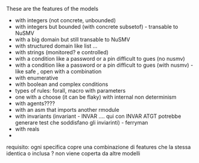 These are the features of the models

- with integers (not concrete, unbounded)
- with integers but bounded (with concrete subsetof) - transable to NuSMV
- with a big domain but still transable to NuSMV
- with structured domain like list ...
- with strings (monitored? e controlled)
- with a condition like a password or a pin difficult to gues (no nusmv)
- with a condition like a password or a pin difficult to gues (with nusmv) - like safe , open with a combination
- with enumerative
- with boolean and complex conditions
- types of rules: forall, macro with parameters
- one with a choose (it can be flaky) with internal non determinism
- with agents????
- with an asm that imports another rmodule
- with invariants (invariant - INVAR .... qui con INVAR ATGT potrebbe generare test che soddisfano gli inviarinti) - ferryman
- with reals
- 


requisito: ogni specifica copre una combinazione di features che la stessa identica o inclusa ? non viene coperta da altre modelli 
